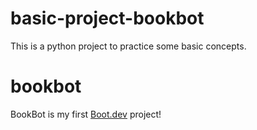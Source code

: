# basic-project-bookbot
This is a python project to practice some basic concepts. 

# bookbot

BookBot is my first [Boot.dev](https://www.boot.dev) project!
